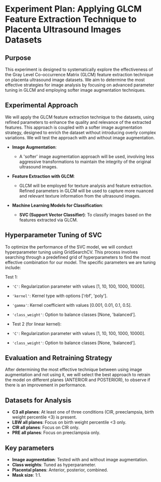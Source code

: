 # **Experiment Plan: Applying GLCM Feature Extraction Technique to Placenta Ultrasound Images Datasets**

## **Purpose**
This experiment is designed to systematically explore the effectiveness of the Gray Level Co-occurrence Matrix (GLCM) feature extraction technique on placenta ultrasound image datasets. We aim to determine the most effective strategies for image analysis by focusing on advanced parameter tuning in GLCM and employing softer image augmentation techniques.

## **Experimental Approach**
We will apply the GLCM feature extraction technique to the datasets, using refined parameters to enhance the quality and relevance of the extracted features. This approach is coupled with a softer image augmentation strategy, designed to enrich the dataset without introducing overly complex variations. We will test the approach with and without image augmentation.

- **Image Augmentation**:
  - A 'softer' image augmentation approach will be used, involving less aggressive transformations to maintain the integrity of the original ultrasound images.

- **Feature Extraction with GLCM**:
  - GLCM will be employed for texture analysis and feature extraction. Refined parameters in GLCM will be used to capture more nuanced and relevant texture information from the ultrasound images.

- **Machine Learning Models for Classification**:
  - **SVC (Support Vector Classifier)**: To classify images based on the features extracted via GLCM.

## **Hyperparameter Tuning of SVC**
To optimize the performance of the SVC model, we will conduct hyperparameter tuning using GridSearchCV. This process involves searching through a predefined grid of hyperparameters to find the most effective combination for our model. The specific parameters we are tuning include:

Test 1:
- `'C'`: Regularization parameter with values [1, 10, 100, 1000, 10000].
- `'kernel'`: Kernel type with options ['rbf', 'poly'].
- `'gamma'`: Kernel coefficient with values [0.001, 0.01, 0.1, 0.5].
- `'class_weight'`: Option to balance classes [None, 'balanced'].

- Test 2 (for linear kernel):
- `'C'`: Regularization parameter with values [1, 10, 100, 1000, 10000].
- `'class_weight'`: Option to balance classes [None, 'balanced'].

## **Evaluation and Retraining Strategy**
After determining the most effective technique between using image augmentation and not using it, we will select the best approach to retrain the model on different planes (ANTERIOR and POSTERIOR), to observe if there is an improvement in performance.

## **Datasets for Analysis**
- **C3 all planes**: At least one of three conditions (CIR, preeclampsia, birth weight percentile <3) is present.
- **LBW all planes**: Focus on birth weight percentile <3 only.
- **CIR all planes**: Focus on CIR only.
- **PRE all planes**: Focus on preeclampsia only.

## **Key parameters**
- **Image augmentation**: Tested with and without image augmentation.
- **Class weights**: Tuned as hyperparameter.
- **Placental planes**: Anterior, posterior, combined.
- **Mask size**: 1:1.
